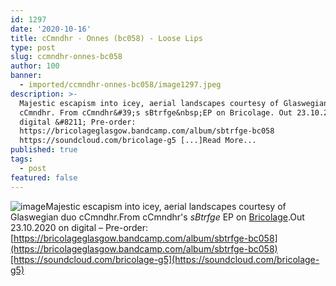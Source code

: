 ```yaml
---
id: 1297
date: '2020-10-16'
title: cCmndhr - Onnes (bc058) - Loose Lips
type: post
slug: ccmndhr-onnes-bc058
author: 100
banner:
  - imported/ccmndhr-onnes-bc058/image1297.jpeg
description: >-
  Majestic escapism into icey, aerial landscapes courtesy of Glaswegian duo
  cCmndhr. From cCmndhr&#39;s sBtrfge&nbsp;EP on Bricolage. Out 23.10.2020 on
  digital &#8211; Pre-order:
  https://bricolageglasgow.bandcamp.com/album/sbtrfge-bc058
  https://soundcloud.com/bricolage-g5 [...]Read More...
published: true
tags:
  - post
featured: false
---
```

![image](../imported/ccmndhr-onnes-bc058/image1297.jpeg)Majestic escapism into icey, aerial landscapes courtesy of Glaswegian duo cCmndhr.From cCmndhr's _sBtrfge_ EP on [Bricolage](https://bricolageglasgow.bandcamp.com/).Out 23.10.2020 on digital – Pre-order: [https://bricolageglasgow.bandcamp.com/album/sbtrfge-bc058](https://bricolageglasgow.bandcamp.com/album/sbtrfge-bc058)[https://soundcloud.com/bricolage-g5](https://soundcloud.com/bricolage-g5)